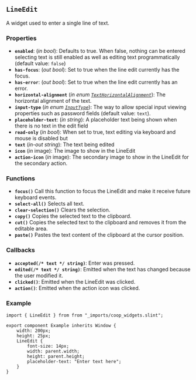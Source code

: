<!--
SPDX-FileCopyrightText: 2023 Florian Blasius <co_sl@tutanota.com>
SPDX-License-Identifier: MIT
-->

## `LineEdit`

A widget used to enter a single line of text.

### Properties

-   **`enabled`**: (_in_ _bool_): Defaults to true. When false, nothing can be entered selecting text is still enabled as well as editing text programmatically (default value: `false`)
-   **`has-focus`**: (_out_ _bool_): Set to true when the line edit currently has the focus.
-   **`has-error`**: (_out_ _bool_): Set to true when the line edit currently has an error.
-   **`horizontal-alignment`** (_in_ _enum [`TextHorizontalAlignment`](https://slint.dev/releases/1.2.2/docs/slint/src/language/builtins/enums#texthorizontalalignment)_): The horizontal alignment of the text.
-   **`input-type`** (_in_ _enum [`InputType`](https://slint.dev/releases/1.2.2/docs/slint/src/language/builtins/enums#inputtype)_): The way to allow special input viewing properties such as password fields (default value: `text`).
-   **`placeholder-text`**: (_in_ _string_): A placeholder text being shown when there is no text in the edit field
-   **`read-only`** (_in_ _bool_): When set to true, text editing via keyboard and mouse is disabled but
-   **`text`** (_in-out_ _string_): The text being edited
-   **`icon`** (_in_ image): The image to show in the LineEdit
-   **`action-icon`** (_in_ image): The secondary image to show in the LineEdit for the secondary action.

### Functions

-   **`focus()`** Call this function to focus the LineEdit and make it receive future keyboard events.
-   **`select-all()`** Selects all text.
-   **`clear-selection()`** Clears the selection.
-   **`copy()`** Copies the selected text to the clipboard.
-   **`cut()`** Copies the selected text to the clipboard and removes it from the editable area.
-   **`paste()`** Pastes the text content of the clipboard at the cursor position.

### Callbacks

-   **`accepted(/* text */ string)`**: Enter was pressed.
-   **`edited(/* text */ string)`**: Emitted when the text has changed because the user modified it.
-   **`clicked()`**: Emitted when the LineEdit was clicked.
-   **`action()`**: Emitted when the action icon was clicked.

### Example

```slint
import { LineEdit } from from "_imports/coop_widgets.slint";

export component Example inherits Window {
    width: 200px;
    height: 25px;
    LineEdit {
        font-size: 14px;
        width: parent.width;
        height: parent.height;
        placeholder-text: "Enter text here";
    }
}
```
